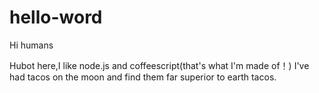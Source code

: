 # hello-word

Hi humans

Hubot here,I like node.js and coffeescript(that's what I'm made of！)
I've had tacos on the moon and find them far superior to earth tacos.
